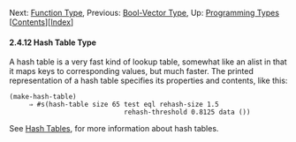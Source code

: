 <!-- This is the GNU Emacs Lisp Reference Manual
corresponding to Emacs version 27.2.

Copyright (C) 1990-1996, 1998-2021 Free Software Foundation,
Inc.

Permission is granted to copy, distribute and/or modify this document
under the terms of the GNU Free Documentation License, Version 1.3 or
any later version published by the Free Software Foundation; with the
Invariant Sections being "GNU General Public License," with the
Front-Cover Texts being "A GNU Manual," and with the Back-Cover
Texts as in (a) below.  A copy of the license is included in the
section entitled "GNU Free Documentation License."

(a) The FSF's Back-Cover Text is: "You have the freedom to copy and
modify this GNU manual.  Buying copies from the FSF supports it in
developing GNU and promoting software freedom." -->

<!-- Created by GNU Texinfo 6.7, http://www.gnu.org/software/texinfo/ -->

Next: [Function Type](Function-Type.html), Previous: [Bool-Vector Type](Bool_002dVector-Type.html), Up: [Programming Types](Programming-Types.html)   \[[Contents](index.html#SEC_Contents "Table of contents")]\[[Index](Index.html "Index")]

#### 2.4.12 Hash Table Type

A hash table is a very fast kind of lookup table, somewhat like an alist in that it maps keys to corresponding values, but much faster. The printed representation of a hash table specifies its properties and contents, like this:

    (make-hash-table)
         ⇒ #s(hash-table size 65 test eql rehash-size 1.5
                                 rehash-threshold 0.8125 data ())

See [Hash Tables](Hash-Tables.html), for more information about hash tables.
